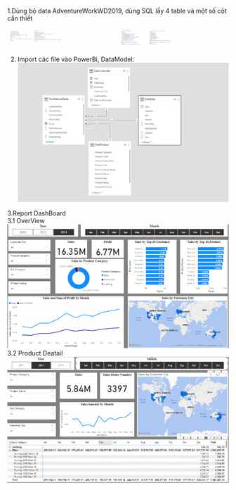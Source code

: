 1.Dùng bộ data AdventureWorkWD2019, dùng SQL lấy 4 table và một số cột cần thiết
<div style="display: flex; flex-wrap: wrap;">
    <div style="flex: 25%; padding: 5px;">
        <img src="./image/1.png" style="width: 50%;">
    </div>
    <div style="flex: 25%; padding: 5px;">
        <img src="./image/2.png" style="width: 50%;">
    </div>
</div>

2. Import các file vào PowerBi, DataModel:
![DimDate](./image/modeView.png)

3.Report DashBoard <br>
3.1 OverView <br>
![DimDate](./image/Overview.png)
<br>
3.2 Product Deatail <br>
![DimDate](./image/Product.png)

